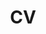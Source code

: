 ---
layout: single
title: "CV"
permalink: /cv/
link: https://github.com/Adrian-Ng/cv/blob/master/cv.pdf
---